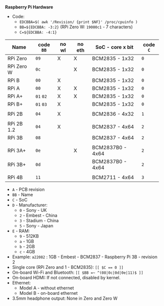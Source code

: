 **Raspberry Pi Hardware**

- Code:
	- `EDCBBA=$( awk '/Revision/ {print $NF}' /proc/cpuinfo )`
	- `BB=${EDCBBA: -3:2}` (RPi Zero W: `19000c1` - 7 characters)
	- `C=${EDCBBA: -4:1}`


| Name       | code `BB` | no wl | no eth | SoC - core x bit | code `C` |
|------------|-----------|-------|--------|------------------|----------|
| RPi Zero   | `09`      | X     | X      | BCM2835 - 1x32   | `0`      |
| RPi Zero W | `0c`      |       | X      | BCM2835 - 1x32   | `0`      |
| RPi B      | `00`      | X     |        | BCM2835 - 1x32   | `0`      |
| RPi A      | `00`      | X     | X      | BCM2835 - 1x32   | `0`      |
| RPi A+     | `01` `02` | X     | X      | BCM2835 - 1x32   | `0`      |
| RPi B+     | `01` `03` | X     |        | BCM2835 - 1x32   | `0`      |
|            |           |       |        |                  |          |
| RPi 2B     | `04`      | X     |        | BCM2836 - 4x32   | `1`      |
|            |           |       |        |                  |          |
| RPi 2B 1.2 | `04`      | X     |        | BCM2837 - 4x64   | `2`      |
| RPi 3B     | `08`      |       |        | BCM2837 - 4x64   | `2`      |
|            |           |       |        |                  |          |
| RPi 3A+    | `0e`      |       | X      | BCM2837B0 - 4x64 | `2`      |
| RPi 3B+    | `0d`      |       |        | BCM2837B0 - 4x64 | `2`      |
|            |           |       |        |                  |          |
| RPi 4B     | `11`      |       |        | BCM2711 - 4x64   | `3`      |

- `A` - PCB revision
- `BB` - Name
- `C` - SoC
- `D` - Manufacturer:
	- `0` - Sony - UK
	- `2` - Embest - China
	- `3` - Stadium - China
	- `5` - Sony - Japan
- `E` - RAM:
	- `9` - 512KB
	- `a` - 1GB
	- `b` - 2GB
	- `c` - 4GB
- Example: `a22082` : 1GB - Embest - BCM2837 - Raspberry Pi 3B - revision 2
- Single core (RPi Zero and 1 - BCM2835): `[[ $C == 0 ]]`
- On-board Wi-Fi and Bluetooth: `[[ $BB =~ ^(08|0c|0d|0e|11)$ ]]`
- On-board HDMI: If not connected, disabled by kernel.
- Ethernet:
	-  Model A - without ethernet
	-  Model B - on-board ethernet
- 3.5mm headphone output: None in Zero and Zero W
